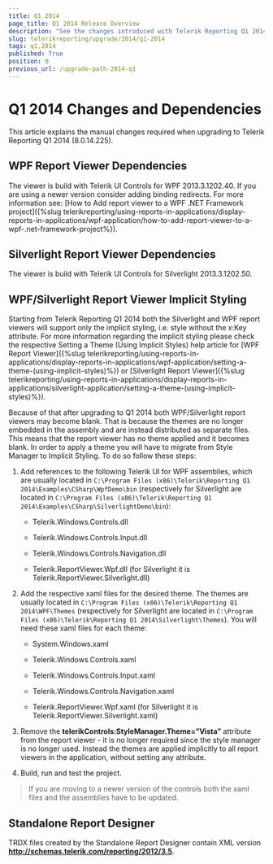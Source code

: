 ```yaml
---
title: Q1 2014
page_title: Q1 2014 Release Overview 
description: "See the changes introduced with Telerik Reporting Q1 2014 that should be considered before upgrading, and the 3rd party products & packages this version depends on."
slug: telerikreporting/upgrade/2014/q1-2014
tags: q1,2014
published: True
position: 0
previous_url: /upgrade-path-2014-q1
---
```


# Q1 2014 Changes and Dependencies

This article explains the manual changes required when upgrading to Telerik Reporting Q1 2014 (8.0.14.225).

## WPF Report Viewer Dependencies

The viewer is build with Telerik UI Controls for WPF 2013.3.1202.40. If you are using a newer version consider adding binding redirects. For more information see: [How to Add report viewer to a WPF .NET Framework project]({%slug telerikreporting/using-reports-in-applications/display-reports-in-applications/wpf-application/how-to-add-report-viewer-to-a-wpf-.net-framework-project%}).

## Silverlight Report Viewer Dependencies

The viewer is build with Telerik UI Controls for Silverlight 2013.3.1202.50. 

## WPF/Silverlight Report Viewer Implicit Styling

Starting from Telerik Reporting Q1 2014 both the Silverlight and WPF report viewers will support only the implicit styling, i.e. style without the x:Key attribute. For more information regarding the implicit styling please check the respective Setting a Theme (Using Implicit Styles) help article for [WPF Report Viewer]({%slug telerikreporting/using-reports-in-applications/display-reports-in-applications/wpf-application/setting-a-theme-(using-implicit-styles)%}) or [Silverlight Report Viewer]({%slug telerikreporting/using-reports-in-applications/display-reports-in-applications/silverlight-application/setting-a-theme-(using-implicit-styles)%}). 

Because of that after upgrading to Q1 2014 both WPF/Silverlight report viewers may become blank. That is because the themes are no longer embedded in the assembly and are instead distributed as separate files. This means that the report viewer has no theme applied and it becomes blank. In order to apply a theme you will have to migrate from Style Manager to Implicit Styling. To do so follow these steps: 

1. Add references to the following Telerik UI for WPF assemblies, which are usually located in `C:\Program Files (x86)\Telerik\Reporting Q1 2014\Examples\CSharp\WpfDemo\bin` (respectively for Silverlight are located in `C:\Program Files (x86)\Telerik\Reporting Q1 2014\Examples\CSharp\SilverlightDemo\bin`): 

   + Telerik.Windows.Controls.dll 

   + Telerik.Windows.Controls.Input.dll 

   + Telerik.Windows.Controls.Navigation.dll 

   + Telerik.ReportViewer.Wpf.dll (for Silverlight it is Telerik.ReportViewer.Silverlight.dll) 

1. Add the respective xaml files for the desired theme. The themes are usually located in `C:\Program Files (x86)\Telerik\Reporting Q1 2014\WPF\Themes` (respectively for Silverlight are located in `C:\Program Files (x86)\Telerik\Reporting Q1 2014\Silverlight\Themes`). You will need these xaml files for each theme: 

   + System.Windows.xaml 

   + Telerik.Windows.Controls.xaml 

   + Telerik.Windows.Controls.Input.xaml 

   + Telerik.Windows.Controls.Navigation.xaml 

   + Telerik.ReportViewer.Wpf.xaml (for Silverlight it is Telerik.ReportViewer.Silverlight.xaml) 

1. Remove the __telerikControls:StyleManager.Theme=”Vista”__ attribute from the report viewer - it is no longer required since the style manager is no longer used. Instead the themes are applied implicitly to all report viewers in the application, without setting any attribute. 

1. Build, run and test the project. 

> If you are moving to a newer version of the controls both the xaml files and the assemblies have to be updated. 


## Standalone Report Designer

TRDX files created by the Standalone Report Designer contain XML version __http://schemas.telerik.com/reporting/2012/3.5__. 
